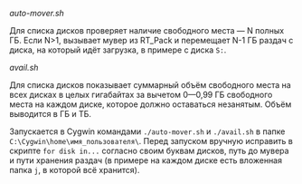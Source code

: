 *auto-mover.sh*

Для списка дисков проверяет наличие свободного места — N полных ГБ. Если N>1, вызывает мувер из RT_Pack и перемещает N-1 ГБ раздач с диска, на который идёт загрузка, в примере с диска `S:`.

*avail.sh*

Для списка дисков показывает суммарный объём свободного места на всех дисках в целых гигабайтах за вычетом 0—0,99 ГБ свободного места на каждом диске, которое должно оставаться незанятым. Объём выводится в ГБ и ТБ.

Запускается в Cygwin командами `./auto-mover.sh` и `./avail.sh` в папке `C:\Cygwin\home\имя_пользователя\`. Перед запуском вручную исправить в скрипте `for disk in...` согласно своим буквам дисков, путь до мувера и пути хранения раздач (в примере на каждом диске есть вложенная папка `j`, в которой всё хранится).
